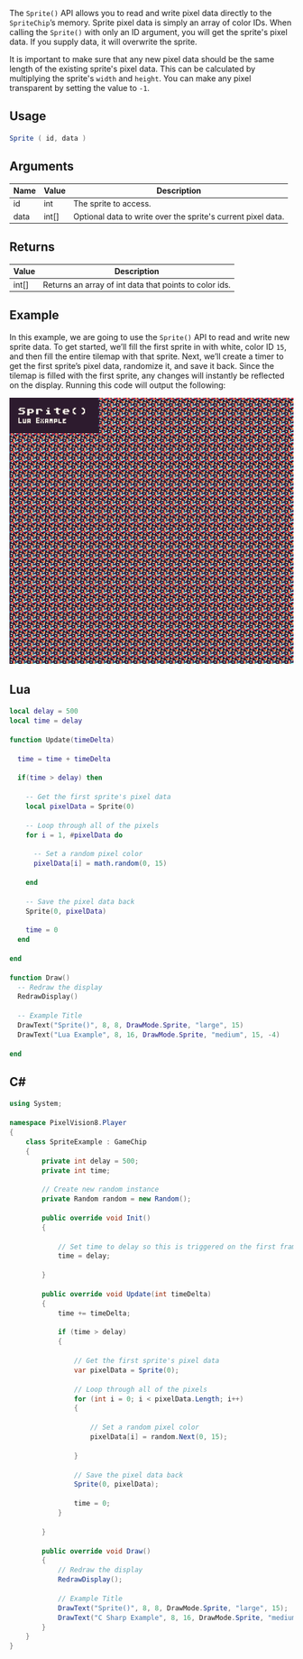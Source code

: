 The `Sprite()` API allows you to read and write pixel data directly to the `SpriteChip`’s memory. Sprite pixel data is simply an array of color IDs. When calling the `Sprite()` with only an ID argument, you will get the sprite's pixel data. If you supply data, it will overwrite the sprite. 

It is important to make sure that any new pixel data should be the same length of the existing sprite's pixel data. This can be calculated by multiplying the sprite's `width` and `height`. You can make any pixel transparent by setting the value to `-1`.

## Usage

```csharp
Sprite ( id, data )
```

## Arguments

| Name | Value   | Description                                                   |
|------|---------|---------------------------------------------------------------|
| id   | int     | The sprite to access\.                                        |
| data | int\[\] | Optional data to write over the sprite's current pixel data\. |


## Returns

| Value   | Description                                             |
|---------|---------------------------------------------------------|
| int\[\] | Returns an array of int data that points to color ids\. |

## Example

In this example, we are going to use the `Sprite()` API to read and write new sprite data. To get started, we’ll fill the first sprite in with white, color ID `15`, and then fill the entire tilemap with that sprite. Next, we’ll create a timer to get the first sprite’s pixel data, randomize it, and save it back. Since the tilemap is filled with the first sprite, any changes will instantly be reflected on the display. Running this code will output the following:

![image alt text](images/SpriteOutput.png)

## Lua

```lua
local delay = 500
local time = delay

function Update(timeDelta)

  time = time + timeDelta

  if(time > delay) then

    -- Get the first sprite's pixel data
    local pixelData = Sprite(0)

    -- Loop through all of the pixels
    for i = 1, #pixelData do

      -- Set a random pixel color
      pixelData[i] = math.random(0, 15)

    end

    -- Save the pixel data back
    Sprite(0, pixelData)

    time = 0
  end

end

function Draw()
  -- Redraw the display
  RedrawDisplay()

  -- Example Title
  DrawText("Sprite()", 8, 8, DrawMode.Sprite, "large", 15)
  DrawText("Lua Example", 8, 16, DrawMode.Sprite, "medium", 15, -4)

end
```



## C#

```csharp
using System;

namespace PixelVision8.Player
{
    class SpriteExample : GameChip
    {
        private int delay = 500;
        private int time;

        // Create new random instance
        private Random random = new Random();

        public override void Init()
        {

            // Set time to delay so this is triggered on the first frame
            time = delay;

        }

        public override void Update(int timeDelta)
        {
            time += timeDelta;

            if (time > delay)
            {

                // Get the first sprite's pixel data
                var pixelData = Sprite(0);

                // Loop through all of the pixels
                for (int i = 0; i < pixelData.Length; i++)
                {

                    // Set a random pixel color
                    pixelData[i] = random.Next(0, 15);

                }

                // Save the pixel data back
                Sprite(0, pixelData);

                time = 0;
            }

        }

        public override void Draw()
        {
            // Redraw the display
            RedrawDisplay();

            // Example Title
            DrawText("Sprite()", 8, 8, DrawMode.Sprite, "large", 15);
            DrawText("C Sharp Example", 8, 16, DrawMode.Sprite, "medium", 15, -4);
        }
    }
}
```

